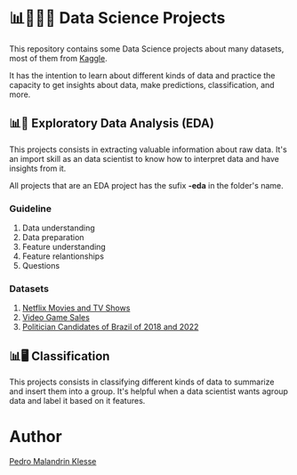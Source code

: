 # 📊👨🏼‍💻 Data Science Projects

This repository contains some Data Science projects about many datasets, most of them from [Kaggle](https://www.kaggle.com).

It has the intention to learn about different kinds of data and practice the capacity to get insights about data, make predictions, classification, and more.


## 📊🔎 Exploratory Data Analysis (EDA)

This projects consists in extracting valuable information about raw data. It's an import skill as an data scientist to know 
how to interpret data and have insights from it.

All projects that are an EDA project has the sufix **-eda** in the folder's name.

### Guideline

1. Data understanding
2. Data preparation
3. Feature understanding
4. Feature relantionships
5. Questions

### Datasets

1. [Netflix Movies and TV Shows](https://www.kaggle.com/datasets/shivamb/netflix-shows)
2. [Video Game Sales](https://www.kaggle.com/datasets/gregorut/videogamesales)
3. [Politician Candidates of Brazil of 2018 and 2022](https://dadosabertos.tse.jus.br/dataset/)

## 📊🖥️ Classification

This projects consists in classifying different kinds of data to summarize and insert them into a group. It's helpful when a data scientist 
wants agroup data and label it based on it features.

# Author

[Pedro Malandrin Klesse](https://www.github.com/Klesse)
